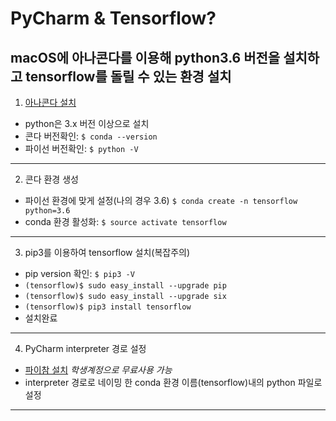 # PyCharm & Tensorflow?
## macOS에 아나콘다를 이용해 python3.6 버전을 설치하고 tensorflow를 돌릴 수 있는 환경 설치
1. [아나콘다 설치](https://www.continuum.io/downloads#macos)
* python은 3.x 버전 이상으로 설치
* 콘다 버전확인: ```$ conda --version```
* 파이선 버전확인: ```$ python -V```
---
2. 콘다 환경 생성
* 파이선 환경에 맞게 설정(나의 경우 3.6)
```$ conda create -n tensorflow python=3.6```
* conda 환경 활성화: ``` $ source activate tensorflow ```
---
3. pip3를 이용하여 tensorflow 설치(복잡주의)
* pip version 확인: ```$ pip3 -V ```
* ``` (tensorflow)$ sudo easy_install --upgrade pip ```
* ``` (tensorflow)$ sudo easy_install --upgrade six ```
* ``` (tensorflow)$ pip3 install tensorflow ```
* 설치완료
---
4. PyCharm interpreter 경로 설정 
* [파이참 설치](https://www.jetbrains.com/pycharm/download/#section=mac)
<i>학생계정으로 무료사용 가능</i>
* interpreter 경로로 네이밍 한 conda 환경 이름(tensorflow)내의 python 파일로 설정
---
